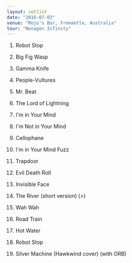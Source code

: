 ```yaml
---
layout: setlist
date: "2016-07-03"
venue: "Mojo's Bar, Fremantle, Australia"
tour: "Nonagon Infinity"
---
```



 1. Robot Stop

 2. Big Fig Wasp

 3. Gamma Knife

 4. People-Vultures

 5. Mr. Beat

 6. The Lord of Lightning

 7. I'm in Your Mind

 8. I'm Not in Your Mind

 9. Cellophane

10. I'm in Your Mind Fuzz

11. Trapdoor

12. Evil Death Roll

13. Invisible Face

14. The River
    (short version) (>)

15. Wah Wah

16. Road Train

17. Hot Water

18. Robot Stop

19. Silver Machine
    (Hawkwind cover) (with ORB)


